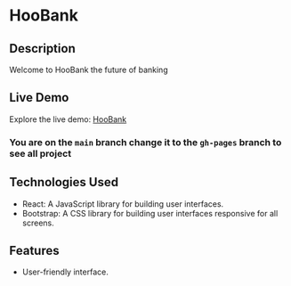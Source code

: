# HooBank 

## Description
Welcome to HooBank the future of banking

## Live Demo
Explore the live demo: [HooBank](https://h0ssamahmed.github.io/HooBank/)

###  You are on the `main` branch change it to the `gh-pages` branch to see all project

## Technologies Used

- React: A JavaScript library for building user interfaces.
- Bootstrap: A CSS library for building user interfaces responsive for all screens.

  
## Features

- User-friendly interface.
